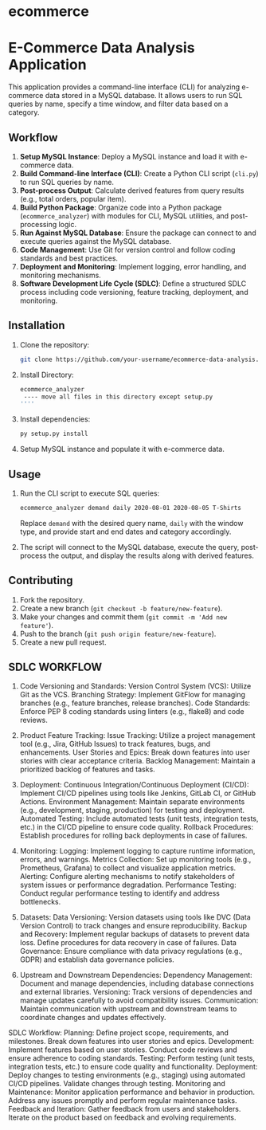 # ecommerce

# E-Commerce Data Analysis Application

This application provides a command-line interface (CLI) for analyzing e-commerce data stored in a MySQL database. It allows users to run SQL queries by name, specify a time window, and filter data based on a category.

## Workflow

1. **Setup MySQL Instance**: Deploy a MySQL instance and load it with e-commerce data.
2. **Build Command-line Interface (CLI)**: Create a Python CLI script (`cli.py`) to run SQL queries by name.
3. **Post-process Output**: Calculate derived features from query results (e.g., total orders, popular item).
4. **Build Python Package**: Organize code into a Python package (`ecommerce_analyzer`) with modules for CLI, MySQL utilities, and post-processing logic.
5. **Run Against MySQL Database**: Ensure the package can connect to and execute queries against the MySQL database.
6. **Code Management**: Use Git for version control and follow coding standards and best practices.
7. **Deployment and Monitoring**: Implement logging, error handling, and monitoring mechanisms.
8. **Software Development Life Cycle (SDLC)**: Define a structured SDLC process including code versioning, feature tracking, deployment, and monitoring.

## Installation

1. Clone the repository:

    ```bash
    git clone https://github.com/your-username/ecommerce-data-analysis.git
    ```
2. Install Directory:
   ```bash
   ecommerce_analyzer
    ---- move all files in this directory except setup.py
   ''''
3. Install dependencies:

    ```bash
    py setup.py install
    ```

4. Setup MySQL instance and populate it with e-commerce data.

## Usage

1. Run the CLI script to execute SQL queries:

    ```bash
    ecommerce_analyzer demand daily 2020-08-01 2020-08-05 T-Shirts
    ```

    Replace `demand` with the desired query name, `daily` with the window type, and provide start and end dates and category accordingly.

2. The script will connect to the MySQL database, execute the query, post-process the output, and display the results along with derived features.

## Contributing

1. Fork the repository.
2. Create a new branch (`git checkout -b feature/new-feature`).
3. Make your changes and commit them (`git commit -m 'Add new feature'`).
4. Push to the branch (`git push origin feature/new-feature`).
5. Create a new pull request.

## SDLC WORKFLOW
1. Code Versioning and Standards:
Version Control System (VCS): Utilize Git as the VCS.
Branching Strategy: Implement GitFlow for managing branches (e.g., feature branches, release branches).
Code Standards: Enforce PEP 8 coding standards using linters (e.g., flake8) and code reviews.

2. Product Feature Tracking:
Issue Tracking: Utilize a project management tool (e.g., Jira, GitHub Issues) to track features, bugs, and enhancements.
User Stories and Epics: Break down features into user stories with clear acceptance criteria.
Backlog Management: Maintain a prioritized backlog of features and tasks.

4. Deployment:
Continuous Integration/Continuous Deployment (CI/CD): Implement CI/CD pipelines using tools like Jenkins, GitLab CI, or GitHub Actions.
Environment Management: Maintain separate environments (e.g., development, staging, production) for testing and deployment.
Automated Testing: Include automated tests (unit tests, integration tests, etc.) in the CI/CD pipeline to ensure code quality.
Rollback Procedures: Establish procedures for rolling back deployments in case of failures.

5. Monitoring:
Logging: Implement logging to capture runtime information, errors, and warnings.
Metrics Collection: Set up monitoring tools (e.g., Prometheus, Grafana) to collect and visualize application metrics.
Alerting: Configure alerting mechanisms to notify stakeholders of system issues or performance degradation.
Performance Testing: Conduct regular performance testing to identify and address bottlenecks.

6. Datasets:
Data Versioning: Version datasets using tools like DVC (Data Version Control) to track changes and ensure reproducibility.
Backup and Recovery: Implement regular backups of datasets to prevent data loss. Define procedures for data recovery in case of failures.
Data Governance: Ensure compliance with data privacy regulations (e.g., GDPR) and establish data governance policies.

7. Upstream and Downstream Dependencies:
Dependency Management: Document and manage dependencies, including database connections and external libraries.
Versioning: Track versions of dependencies and manage updates carefully to avoid compatibility issues.
Communication: Maintain communication with upstream and downstream teams to coordinate changes and updates effectively.

SDLC Workflow:
Planning: Define project scope, requirements, and milestones. Break down features into user stories and epics.
Development: Implement features based on user stories. Conduct code reviews and ensure adherence to coding standards.
Testing: Perform testing (unit tests, integration tests, etc.) to ensure code quality and functionality.
Deployment: Deploy changes to testing environments (e.g., staging) using automated CI/CD pipelines. Validate changes through testing.
Monitoring and Maintenance: Monitor application performance and behavior in production. Address any issues promptly and perform regular maintenance tasks.
Feedback and Iteration: Gather feedback from users and stakeholders. Iterate on the product based on feedback and evolving requirements.


